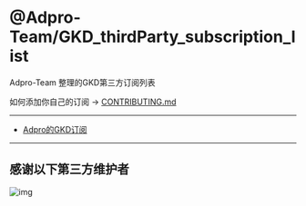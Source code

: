 # @Adpro-Team/GKD_thirdParty_subscription_list

Adpro-Team 整理的GKD第三方订阅列表

如何添加你自己的订阅 -> [CONTRIBUTING.md](./CONTRIBUTING.md)

---

- [Adpro的GKD订阅](https://github.com/Adpro-Team/GKD_subscription/tree/main)<br>

---

## 感谢以下第三方维护者

![img](https://contrib.rocks/image?repo=Adpro-Team/GKD_thirdParty_subscription_list)
